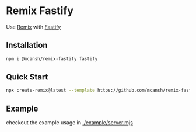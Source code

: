 # Remix Fastify

Use [Remix](https://remix.run) with [Fastify](http://fastify.io)

## Installation

```sh
npm i @mcansh/remix-fastify fastify
```

## Quick Start

```sh
npx create-remix@latest --template https://github.com/mcansh/remix-fastify/tree/main/example
```

## Example

checkout the example usage in [./example/server.mjs](./example/server.mjs)

